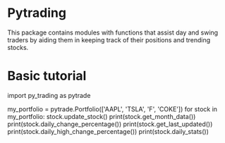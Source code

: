 # Pytrading
This package contains modules with functions that assist day and swing traders by aiding them in keeping track of their positions 
and trending stocks.

# Basic tutorial
import py_trading as pytrade

my_portfolio = pytrade.Portfolio(['AAPL', 'TSLA', 'F', 'COKE'])
for stock in my_portfolio:
	stock.update_stock() 
	print(stock.get_month_data())
	print(stock.daily_change_percentage())
	print(stock.get_last_updated())
	print(stock.daily_high_change_percentage())
	print(stock.daily_stats())

